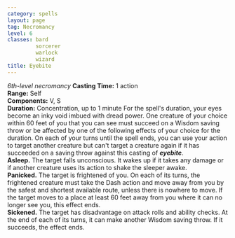 ```yaml
---
category: spells
layout: page
tag: Necromancy
level: 6
classes: bard
         sorcerer
         warlock
         wizard
title: Eyebite 
---
```

_6th-level necromancy_ 
**Casting Time:** 1 action    
**Range:** Self    
**Components:** V, S    
**Duration:** Concentration, up to 1 minute 
For the spell's duration, your eyes become an inky void imbued with dread power. One creature of your choice within 60 feet of you that you can see must succeed on a Wisdom saving throw or be affected by one of the following effects of your choice for the duration. On each of your turns until the spell ends, you can use your action to target another creature but can't target a creature again if it has succeeded on a saving throw against this casting of **_eyebite_**.    
**Asleep.** The target falls unconscious. It wakes up if it takes any damage or if another creature uses its action to shake the sleeper awake.    
**Panicked.** The target is frightened of you. On each of its turns, the frightened creature must take the Dash action and move away from you by the safest and shortest available route, unless there is nowhere to move. If the target moves to a place at least 60 feet away from you where it can no longer see you, this effect ends.    
**Sickened.** The target has disadvantage on attack rolls and ability checks. At the end of each of its turns, it can make another Wisdom saving throw. If it succeeds, the effect ends.
